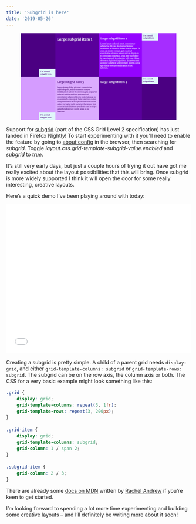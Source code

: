 ```yaml
---
title: 'Subgrid is here'
date: '2019-05-26'
---
```


<figure>
  <img src="subgrid-is-here.png" alt="An example grid layout with 4 large and 4 small items">
</figure>

Support for [subgrid](https://www.w3.org/TR/css-grid-2/#subgrids) (part of the CSS Grid Level 2 specification) has just landed in Firefox Nightly! To start experimenting with it you’ll need to enable the feature by going to [about:config](about:config) in the browser, then searching for _subgrid_. Toggle _layout.css.grid-template-subgrid-value.enabled_ and _subgrid_ to _true_.

It’s still very early days, but just a couple hours of trying it out have got me really excited about the layout possibilities that this will bring. Once subgrid is more widely supported I think it will open the door for some really interesting, creative layouts.

Here’s a quick demo I’ve been playing around with today:

<iframe height="404" style="width: 100%;" scrolling="no" title="Subgrid test" src="//codepen.io/michellebarker/embed/gJzxBW/?height=404&theme-id=0&default-tab=result" frameborder="no" allowtransparency="true" allowfullscreen="true">
  See the Pen <a href='https://codepen.io/michellebarker/pen/gJzxBW/'>Subgrid test</a> by Michelle Barker
  (<a href='https://codepen.io/michellebarker'>@michellebarker</a>) on <a href='https://codepen.io'>CodePen</a>.
</iframe>

Creating a subgrid is pretty simple. A child of a parent grid needs `display: grid`, and either `grid-template-columns: subgrid` or `grid-template-rows: subgrid`. The subgrid can be on the row axis, the column axis or both. The CSS for a very basic example might look something like this:

```css
.grid {
	display: grid;
	grid-template-columns: repeat(3, 1fr);
	grid-template-rows: repeat(3, 200px);
}

.grid-item {
	display: grid;
	grid-template-columns: subgrid;
	grid-column: 1 / span 2;
}

.subgrid-item {
	grid-column: 2 / 3;
}
```

There are already some [docs on MDN](https://developer.mozilla.org/en-US/docs/Web/CSS/CSS_Grid_Layout/Subgrid) written by [Rachel Andrew](https://rachelandrew.co.uk/) if you’re keen to get started.

I’m looking forward to spending a lot more time experimenting and building some creative layouts – and I’ll definitely be writing more about it soon!
